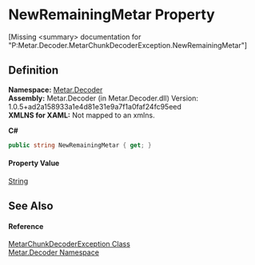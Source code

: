 # NewRemainingMetar Property


\[Missing &lt;summary&gt; documentation for "P:Metar.Decoder.MetarChunkDecoderException.NewRemainingMetar"\]



## Definition
**Namespace:** <a href="N_Metar_Decoder.md">Metar.Decoder</a>  
**Assembly:** Metar.Decoder (in Metar.Decoder.dll) Version: 1.0.5+ad2a158933a1e4d81e31e9a7f1a0faf24fc95eed  
**XMLNS for XAML:** Not mapped to an xmlns.

**C#**
``` C#
public string NewRemainingMetar { get; }
```



#### Property Value
<a href="https://learn.microsoft.com/dotnet/api/system.string" target="_blank" rel="noopener noreferrer">String</a>

## See Also


#### Reference
<a href="T_Metar_Decoder_MetarChunkDecoderException.md">MetarChunkDecoderException Class</a>  
<a href="N_Metar_Decoder.md">Metar.Decoder Namespace</a>  
